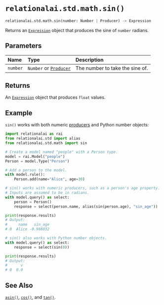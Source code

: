 # `relationalai.std.math.sin()`

```python
relationalai.std.math.sin(number: Number | Producer) -> Expression
```

Returns an [`Expression`](../../Expression.md) object that produces the sine of `number` radians.

## Parameters

| Name | Type | Description |
| :--- | :--- | :--------- |
| `number` | `Number` or [`Producer`](../../Producer/README.md) | The number to take the sine of. |

## Returns

An [`Expression`](../../Expression.md) object that produces `float` values.

## Example

`sin()` works with both numeric [producers](../../Producer/README.md) and Python number objects:

```python
import relationalai as rai
from relationalai.std import alias
from relationalai.std.math import sin

# Create a model named "people" with a Person type.
model = rai.Model("people")
Person = model.Type("Person")

# Add a person to the model.
with model.rule():
    Person.add(name="Alice", age=30)

# sin() works with numeric producers, such as a person's age property.
# Inputs are assumed to be in radians.
with model.query() as select:
    person = Person()
    response = select(person.name, alias(sin(person.age), "sin_age"))

print(response.results)
# Output:
#     name   sin_age
# 0  Alice -0.988032

# sin() also works with Python number objects.
with model.query() as select:
    response = select(sin(0))

print(response.results)
# Output:
#      v
# 0  0.0
```

## See Also

[`asin()`](./asin.md), [`cos()`](./cos.md), and [`tan()`](./tan.md).
